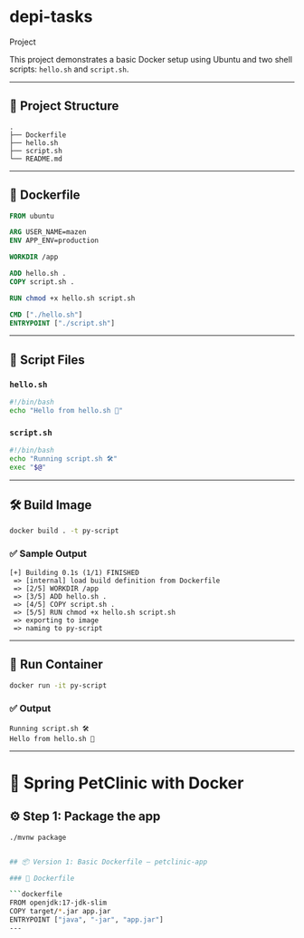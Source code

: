 # depi-tasks
Project

This project demonstrates a basic Docker setup using Ubuntu and two shell scripts: `hello.sh` and `script.sh`.

---

## 📁 Project Structure

```
.
├── Dockerfile
├── hello.sh
├── script.sh
└── README.md
```

---

## 🐳 Dockerfile

```Dockerfile
FROM ubuntu

ARG USER_NAME=mazen
ENV APP_ENV=production

WORKDIR /app

ADD hello.sh .
COPY script.sh .

RUN chmod +x hello.sh script.sh

CMD ["./hello.sh"]
ENTRYPOINT ["./script.sh"]
```

---

## 📜 Script Files

### `hello.sh`
```bash
#!/bin/bash
echo "Hello from hello.sh 🎉"
```

### `script.sh`
```bash
#!/bin/bash
echo "Running script.sh 🛠️"
exec "$@"
```

---

## 🛠️ Build Image

```bash
docker build . -t py-script
```

### ✅ Sample Output

```
[+] Building 0.1s (1/1) FINISHED
 => [internal] load build definition from Dockerfile
 => [2/5] WORKDIR /app
 => [3/5] ADD hello.sh .
 => [4/5] COPY script.sh .
 => [5/5] RUN chmod +x hello.sh script.sh
 => exporting to image
 => naming to py-script
```

---

## 🚀 Run Container

```bash
docker run -it py-script
```

### ✅ Output

```
Running script.sh 🛠️
Hello from hello.sh 🎉
```

---


# 🐳 Spring PetClinic with Docker

## ⚙️ Step 1: Package the app

```bash
./mvnw package


## 📦 Version 1: Basic Dockerfile – petclinic-app

### 📝 Dockerfile

```dockerfile
FROM openjdk:17-jdk-slim
COPY target/*.jar app.jar
ENTRYPOINT ["java", "-jar", "app.jar"]
---
